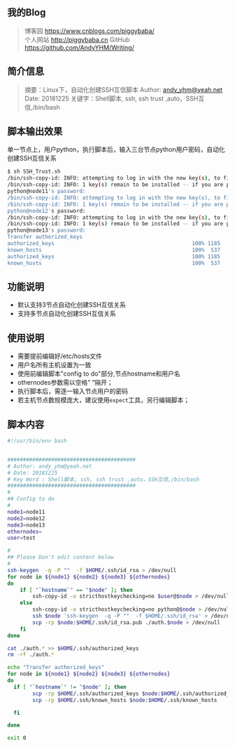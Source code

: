 
## 我的Blog
> 博客园 https://www.cnblogs.com/piggybaba/   
> 个人网站 http://piggybaba.cn
> GitHub https://github.com/AndyYHM/Writing/


## 简介信息
>摘要：Linux下，自动化创建SSH互信脚本
>Author: andy_yhm@yeah.net
>Date: 20181225
>关键字：Shell脚本, ssh, ssh trust ,auto，SSH互信,/bin/bash




## 脚本输出效果
单一节点上，用户python，执行脚本后，输入三台节点python用户密码，自动化创建SSH互信关系
```bash
$ sh SSH_Trust.sh
/bin/ssh-copy-id: INFO: attempting to log in with the new key(s), to filter out any that are already installed
/bin/ssh-copy-id: INFO: 1 key(s) remain to be installed -- if you are prompted now it is to install the new keys
python@node11's password:
/bin/ssh-copy-id: INFO: attempting to log in with the new key(s), to filter out any that are already installed
/bin/ssh-copy-id: INFO: 1 key(s) remain to be installed -- if you are prompted now it is to install the new keys
python@node12's password:
/bin/ssh-copy-id: INFO: attempting to log in with the new key(s), to filter out any that are already installed
/bin/ssh-copy-id: INFO: 1 key(s) remain to be installed -- if you are prompted now it is to install the new keys
python@node13's password:
Transfer authorized_keys
authorized_keys                                            100% 1185     1.2KB/s   00:00
known_hosts                                                100%  537     0.5KB/s   00:00
authorized_keys                                            100% 1185     1.2KB/s   00:00
known_hosts                                                100%  537     0.5KB/s   00:00
```

## 功能说明
- 默认支持3节点自动化创建SSH互信关系
- 支持多节点自动化创建SSH互信关系


## 使用说明
- 需要提前编辑好/etc/hosts文件
- 用户名所有主机设置为一致
- 使用前编辑脚本"config to do"部分,节点hostname和用户名
- othernodes参数需以空格” “隔开；
- 执行脚本后，需逐一输入节点用户的密码
- 若主机节点数规模庞大，建议使用`expect`工具，另行编辑脚本；


## 脚本内容

``` bash
#!/usr/bin/env bash


#########################################
# Author: andy_yhm@yeah.net
# Date: 20181225
# Key Word : Shell脚本, ssh, ssh trust ,auto，SSH互信,/bin/bash
#########################################
#
## Config to do
#
node1=node11
node2=node12
node3=node13
othernodes=
user=test

#
## Please Don't edit content below
#
ssh-keygen  -q -P ""  -f $HOME/.ssh/id_rsa > /dev/null
for node in ${node1} ${node2} ${node3} ${othernodes}
do
    if [ "`hostname`" == "$node" ]; then
        ssh-copy-id -o stricthostkeychecking=no $user@$node > /dev/null
    else
        ssh-copy-id -o stricthostkeychecking=no python@$node > /dev/null
        ssh $node 'ssh-keygen  -q -P ""  -f $HOME/.ssh/id_rsa' > /dev/null
        scp -rp $node:$HOME/.ssh/id_rsa.pub ./auth.$node > /dev/null
    fi
done

cat ./auth.* >> $HOME/.ssh/authorized_keys
rm -rf ./auth.*

echo "Transfer authorized_keys"
for node in ${node1} ${node2} ${node3} ${othernodes}
do
  if [ "`hostname`" != "$node" ]; then
        scp -rp $HOME/.ssh/authorized_keys $node:$HOME/.ssh/authorized_keys
        scp -rp $HOME/.ssh/known_hosts $node:$HOME/.ssh/known_hosts

  fi

done

exit 0
```
